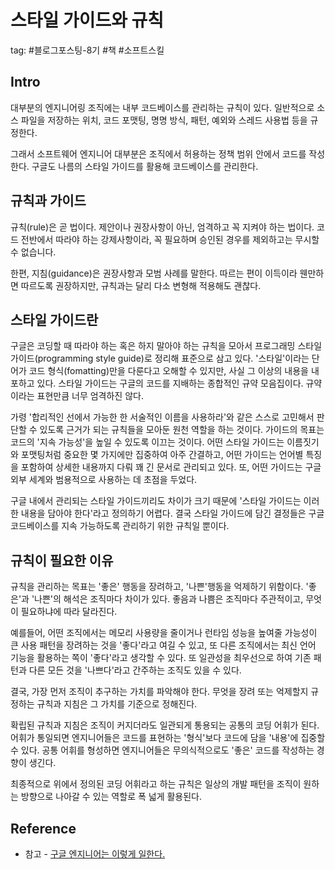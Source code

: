 # 스타일 가이드와 규칙

tag: #블로그포스팅-8기  #책 #소프트스킬

## Intro

대부분의 엔지니어링 조직에는 내부 코드베이스를 관리하는 규칙이 있다.
일반적으로 소스 파일을 저장하는 위치, 코드 포맷팅, 명명 방식, 패턴, 예외와 스레드 사용법 등을 규정한다.

그래서 소프트웨어 엔지니어 대부분은 조직에서 허용하는 정책 범위 안에서 코드를 작성한다. 구글도 나름의 스타일 가이드를 활용해 코드베이스를 관리한다.

## 규칙과 가이드

규칙(rule)은 곧 법이다. 제안이나 권장사항이 아닌, 엄격하고 꼭 지켜야 하는 법이다.
코드 전반에서 따라야 하는 강제사항이라, 꼭 필요하며 승인된 경우를 제외하고는 무시할 수 없습니다.

한편, 지침(guidance)은 권장사항과 모범 사례를 말한다.
따르는 편이 이득이라 웬만하면 따르도록 권장하지만, 규칙과는 달리 다소 변형해 적용해도 괜찮다.

## 스타일 가이드란

구글은 코딩할 때 따라야 하는 혹은 하지 말아야 하는 규칙을 모아서 프로그래밍 스타일 가이드(programming style guide)로 정리해 표준으로 삼고 있다.
'스타일'이라는 단어가 코드 형식(fomatting)만을 다룬다고 오해할 수 있지만, 사실 그 이상의 내용을 내포하고 있다.
스타일 가이드는 구글의 코드를 지배하는 종합적인 규약 모음집이다. 규약이라는 표현만큼 너무 엄격하진 않다.

가령 '합리적인 선에서 가능한 한 서술적인 이름을 사용하라'와 같은 스스로 고민해서 판단할 수 있도록 근거가 되는 규칙들을 모아둔 원천 역할을 하는 것이다.
가이드의 목표는 코드의 '지속 가능성'을 높일 수 있도록 이끄는 것이다. 어떤 스타일 가이드는 이름짓기와 포맷팅처럼 중요한 몇 가지에만 집중하여 아주 간결하고, 어떤 가이드는 언어별 특징을 포함하여 상세한 내용까지 다뤄 꽤 긴 문서로 관리되고 있다. 또, 어떤 가이드는 구글 외부 세계와 범용적으로 사용하는 데 초점을 두었다.

구글 내에서 관리되는 스타일 가이드끼리도 차이가 크기 때문에 '스타일 가이드는 이러한 내용을 담아야 한다'라고 정의하기 어렵다.
결국 스타일 가이드에 담긴 결정들은 구글 코드베이스를 지속 가능하도록 관리하기 위한 규칙일 뿐이다.

## 규칙이 필요한 이유

규칙을 관리하는 목표는 '좋은' 행동을 장려하고, '나쁜'행동을 억제하기 위함이다. '좋은'과 '나쁜'의 해석은 조직마다 차이가 있다.
좋음과 나쁨은 조직마다 주관적이고, 무엇이 필요하냐에 따라 달라진다.

예를들어, 어떤 조직에서는 메모리 사용량을 줄이거나 런타임 성능을 높여줄 가능성이 큰 사용 패턴을 장려하는 것을 '좋다'라고 여길 수 있고,
또 다른 조직에서는 최신 언어 기능을 활용하는 쪽이 '좋다'라고 생각할 수 있다.
또 일관성을 최우선으로 하여 기존 패턴과 다른 모든 것을 '나쁘다'라고 간주하는 조직도 있을 수 있다.

결국, 가장 먼저 조직이 추구하는 가치를 파악해야 한다. 무엇을 장려 또는 억제할지 규정하는 규칙과 지침은 그 가치를 기준으로 정해진다.

확립된 규칙과 지침은 조직이 커지더라도 일관되게 통용되는 공통의 코딩 어휘가 된다. 어휘가 통일되면 엔지니어들은 코드를 표현하는 '형식'보다 코드에 담을 '내용'에 집중할 수 있다. 공통 어휘를 형성하면 엔지니어들은 무의식적으로도 '좋은' 코드를 작성하는 경향이 생긴다.

최종적으로 위에서 정의된 코딩 어휘라고 하는 규칙은 일상의 개발 패턴을 조직이 원하는 방향으로 나아갈 수 있는 역할로 폭 넓게 활용된다.


## Reference

- 참고 - [구글 엔지니어는 이렇게 일한다.](http://www.yes24.com/Product/Goods/109182479)